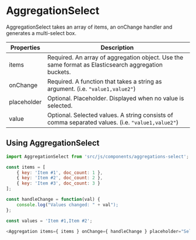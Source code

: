 # AggregationSelect

AggregationSelect takes an array of items, an onChange handler and generates a multi-select box.

Properties | Description
-----------|------------
items      | Required. An array of aggregation object. Use the same format as Elasticsearch aggregation buckets.
onChange   | Required. A function that takes a string as argument. (i.e. `"value1,value2"`)
placeholder| Optional. Placeholder. Displayed when no value is selected.
value      | Optional. Selected values. A string consists of comma separated values. (i.e. `"value1,value2"`)

## Using AggregationSelect
```js
import AggregationSelect from 'src/js/components/aggregations-select';

const items = [
    { key: 'Item #1', doc_count: 1 },
    { key: 'Item #2', doc_count: 2 },
    { key: 'Item #3', doc_count: 3 }
];

const handleChange = function(val) {
    console.log("Values changed: " + val");
};

const values = 'Item #1,Item #2';

<Aggregation items={ items } onChange={ handleChange } placeholder="Select Items" value={ values } />
```
